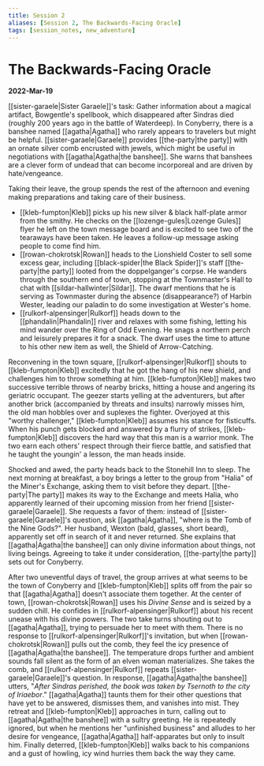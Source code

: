 ```yaml
---
title: Session 2
aliases: [Session 2, The Backwards-Facing Oracle]
tags: [session_notes, new_adventure]
---
```

# The Backwards-Facing Oracle
**2022-Mar-19**

[[sister-garaele|Sister Garaele]]'s task: Gather information about a magical artifact, Bowgentle's spellbook, which disappeared after Sindras died (roughly 200 years ago in the battle of Waterdeep). In Conyberry, there is a banshee named [[agatha|Agatha]] who rarely appears to travelers but might be helpful. [[sister-garaele|Garaele]] provides [[the-party|the party]] with an ornate silver comb encrusted with jewels, which might be useful in negotiations with [[agatha|Agatha|the banshee]]. She warns that banshees are a clever form of undead that can become incorporeal and are driven by hate/vengeance. 

Taking their leave, the group spends the rest of the afternoon and evening making preparations and taking care of their business.
- [[kleb-fumpton|Kleb]] picks up his new silver & black half-plate armor from the smithy. He checks on the [[lozenge-gules|Lozenge Gules]] flyer he left on the town message board and is excited to see two of the tearaways have been taken. He leaves a follow-up message asking people to come find him.
- [[rowan-chokrotsk|Rowan]] heads to the Lionshield Coster to sell some excess gear, including [[black-spider|the Black Spider]]'s staff [[the-party|the party]] looted from the doppelganger's corpse. He wanders through the southern end of town, stopping at the Townmaster's Hall to chat with [[sildar-hallwinter|Sildar]]. The dwarf mentions that he is serving as Townmaster during the absence (disappearance?) of Harbin Wester, leading our paladin to do some investigation at Wester's home.
- [[rulkorf-alpensinger|Rulkorf]] heads down to the [[phandalin|Phandalin]] river and relaxes with some fishing, letting his mind wander over the Ring of Odd Evening. He snags a northern perch and leisurely prepares it for a snack. The dwarf uses the time to attune to his other new item as well, the Shield of Arrow-Catching.

Reconvening in the town square, [[rulkorf-alpensinger|Rulkorf]] shouts to [[kleb-fumpton|Kleb]] excitedly that he got the hang of his new shield, and challenges him to throw something at him. [[kleb-fumpton|Kleb]] makes two successive terrible throws of nearby bricks, hitting a house and angering its geriatric occupant. The geezer starts yelling at the adventurers, but after another brick (accompanied by threats and insults) narrowly misses him, the old man hobbles over and suplexes the fighter. Overjoyed at this "worthy challenger," [[kleb-fumpton|Kleb]] assumes his stance for fisticuffs. When his punch gets blocked and answered by a flurry of strikes, [[kleb-fumpton|Kleb]] discovers the hard way that this man is a warrior monk. The two earn each others' respect through their fierce battle, and satisfied that he taught the youngin' a lesson, the man heads inside.

Shocked and awed, the party heads back to the Stonehill Inn to sleep. The next morning at breakfast, a boy brings a letter to the group from "Halia" of the Miner's Exchange, asking them to visit before they depart. [[the-party|The party]] makes its way to the Exchange and meets Halia, who apparently learned of their upcoming mission from her friend [[sister-garaele|Garaele]]. She requests a favor of them: instead of [[sister-garaele|Garaele]]'s question, ask [[agatha|Agatha]], "where is the Tomb of the Nine Gods?". Her husband, Wexton (bald, glasses, short beard), apparently set off in search of it and never returned. She explains that [[agatha|Agatha|the banshee]] can only divine information about things, not living beings. Agreeing to take it under consideration, [[the-party|the party]] sets out for Conyberry.

After two uneventful days of travel, the group arrives at what seems to be the town of Conyberry and [[kleb-fumpton|Kleb]] splits off from the pair so that [[agatha|Agatha]] doesn't associate them together. At the center of town, [[rowan-chokrotsk|Rowan]] uses his *Divine Sense* and is seized by a sudden chill. He confides in [[rulkorf-alpensinger|Rulkorf]] about his recent unease with his divine powers. The two take turns shouting out to [[agatha|Agatha]], trying to persuade her to meet with them. There is no response to [[rulkorf-alpensinger|Rulkorf]]'s invitation, but when [[rowan-chokrotsk|Rowan]] pulls out the comb, they feel the icy presence of [[agatha|Agatha|the banshee]]. The temperature drops further and ambient sounds fall silent as the form of an elven woman materializes. She takes the comb, and [[rulkorf-alpensinger|Rulkorf]] repeats [[sister-garaele|Garaele]]'s question. In response, [[agatha|Agatha|the banshee]] utters, "*After Sindras perished, the book was taken by Tsernoth to the city of Iriaebor*." [[agatha|Agatha]] taunts them for their other questions that have yet to be answered, dismisses them, and vanishes into mist. They retreat and [[kleb-fumpton|Kleb]] approaches in turn, calling out to [[agatha|Agatha|the banshee]] with a sultry greeting. He is repeatedly ignored, but when he mentions her "unfinished business" and alludes to her desire for vengeance, [[agatha|Agatha]] half-apparates but only to insult him. Finally deterred, [[kleb-fumpton|Kleb]] walks back to his companions and a gust of howling, icy wind hurries them back the way they came.